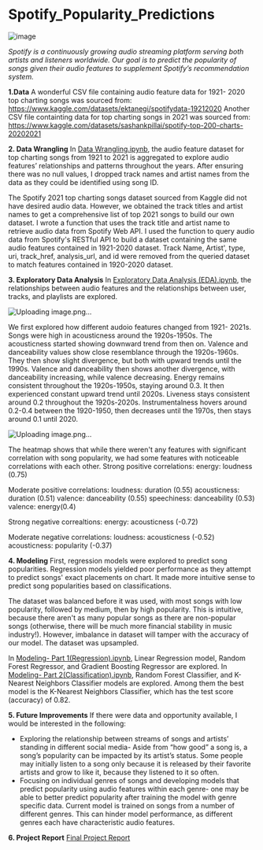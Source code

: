 # Spotify_Popularity_Predictions
![image](https://github.com/yosep2m430/Predicting-Song-Popularity-Using-Audio-Features/assets/102874665/f009e0de-4040-4d6f-873d-15e15799c8e0)

*Spotify is a continuously growing audio streaming platform serving both artists and listeners worldwide. Our goal is to predict the popularity of songs given their audio features to supplement Spotify’s recommendation system.*

**1.Data**
A wonderful CSV file containing audio feature data for 1921- 2020 top charting songs was sourced from:
https://www.kaggle.com/datasets/ektanegi/spotifydata-19212020
Another CSV file containting data for top charting songs in 2021 was sourced from:
https://www.kaggle.com/datasets/sashankpillai/spotify-top-200-charts-20202021


**2. Data Wrangling**
In  [Data Wrangling.ipynb](https://github.com/yosep2m430/Predicting-Song-Popularity-Using-Audio-Features-Capstone-2-/blob/main/Data%20Wrangling.ipynb), the audio feature dataset for top charting songs from 1921 to 2021 is aggregated to explore audio features’ relationships and patterns throughout the years. After ensuring there was no null values, I dropped track names and artist names from the data as they could be identified using song ID. 

The Spotify 2021 top charting songs dataset sourced from Kaggle did not have desired audio data. However, we obtained the track titles and artist names to get a comprehensive list of top 2021 songs to build our own dataset. I wrote a function that uses the track title and artist name to retrieve audio data from Spotify Web API.
I used the function to query audio data from Spotify's RESTful API to build a dataset containing the same audio features contained in 1921-2020 dataset. Track Name, Artist', type, uri, track_href, analysis_url, and id were removed from the queried dataset to match features contained in 1920-2020 dataset.

**3. Exploratory Data Analysis**
In [Exploratory Data Analysis (EDA).ipynb](https://github.com/yosep2m430/Predicting-Song-Popularity-Using-Audio-Features-Capstone-2-/blob/main/Exploratory%20Data%20Analysis%20(EDA).ipynb), the relationships between audio features and the relationships between user, tracks, and playlists are explored.

![Uploading image.png…]()

We first explored how different audoio features changed from 1921- 2021s. Songs were high in acousticness around the 1920s-1950s. The acousticness started showing downward trend from then on. Valence and danceability values show close resemblance through the 1920s-1960s. They then show slight divergence, but both with upward trends until the 1990s. Valence and danceability then shows another divergence, with danceability increasing, while valence decreasing. Energy remains consistent throughout the 1920s-1950s, staying around 0.3. It then experienced constant upward trend until 2020s. Liveness stays consistent around 0.2 throughout the 1920s-2020s. Instrumentalness hovers around 0.2-0.4 between the 1920-1950, then decreases until the 1970s, then stays around 0.1 until 2020.

![Uploading image.png…]()

The heatmap shows that while there weren't any features with significant correlation with song popularity, we had some features with noticeable correlations with each other.
Strong positive correlations:
energy: loudness (0.75)

Moderate positive correlations:
loudness: duration (0.55)
acousticness: duration (0.51)
valence: danceability (0.55)
speechiness: danceability (0.53)
valence: energy(0.4)

Strong negative correaltions:
energy: acousticness (-0.72)

Moderate negative correlations:
loudness: acousticness (-0.52)
acousticness: popularity (-0.37)

**4. Modeling** 
First, regression models were explored to predict song popularities. Regression models yielded poor performance as they attempt to predict songs' exact placements on chart. It made more intuitive sense to predict song popularities based on classifications. 

The dataset was balanced before it was used, with most songs with low popularity, followed by medium, then by high popularity. This is intuitive, because there aren't as many popular songs as there are non-popular songs (otherwise, there will be much more financial stability in music industry!). However, imbalance in dataset will tamper with the accuracy of our model. The dataset was upsampled.

In [Modeling- Part 1(Regression).ipynb](https://github.com/yosep2m430/Predicting-Song-Popularity-Using-Audio-Features-Capstone-2-/blob/main/Modeling-%20Part%201(%20Regression).ipynb), Linear Regression model, Random Forest Regressor, and Gradient Boosting Regressor are explored.
In [Modeling- Part 2(Classification).ipynb](https://github.com/yosep2m430/Predicting-Song-Popularity-Using-Audio-Features-Capstone-2-/blob/main/Modeling-%20Part%202(Classification).ipynb), Random Forest Classifier, and K-Nearest Neighbors Classifier models are explored.
Among them the best model is the K-Nearest Neighbors Classifier, which has the test score (accuracy) of 0.82.

**5. Future Improvements**
If there were data and opportunity available, I would be interested in the following:
- Exploring the relationship between streams of songs and artists’ standing in different social media- Aside from “how good” a song is, a song’s popularity can be impacted by its artist’s status. Some people may initially listen to a song only because it is released by their favorite artists and grow to like it, because they listened to it so often. 
- Focusing on individual genres of songs and developing models that predict popularity using audio features within each genre- one may be able to better predict popularity after training the model with genre specific data. Current model is trained on songs from a number of different genres. This can hinder model performance, as different genres each have characteristic audio features. 


**6. Project Report**
[Final Project Report](https://github.com/yosep2m430/Predicting-Song-Popularity-Using-Audio-Features/blob/main/Final%20Project%20Report.pdf)

